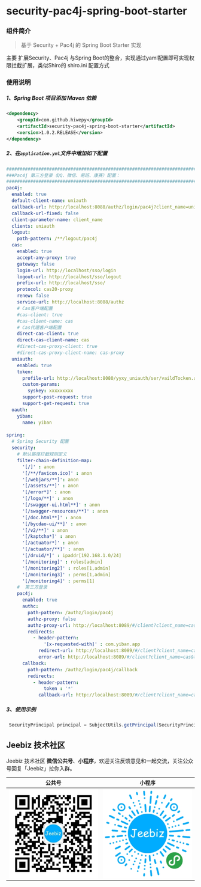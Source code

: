 # security-pac4j-spring-boot-starter

### 组件简介

> 基于 Security + Pac4j 的 Spring Boot Starter 实现

主要 扩展Security、Pac4j 与Spring Boot的整合，实现通过yaml配置即可实现权限拦截扩展，类似Shiro的 shiro.ini 配置方式

### 使用说明

##### 1、Spring Boot 项目添加 Maven 依赖

``` xml
<dependency>
	<groupId>com.github.hiwepy</groupId>
	<artifactId>security-pac4j-spring-boot-starter</artifactId>
	<version>1.0.2.RELEASE</version>
</dependency>
```

##### 2、在`application.yml`文件中增加如下配置

```yaml
################################################################################################################
###Pac4j 第三方登录（QQ、微信、易班、康赛）配置：
################################################################################################################
pac4j:
  enabled: true
  default-client-name: uniauth
  callback-url: http://localhost:8088/authz/login/pac4j?client_name=uniauth&proxy=false
  callback-url-fixed: false
  client-parameter-name: client_name
  clients: uniauth
  logout:
    path-pattern: /**/logout/pac4j
  cas:
    enabled: true
    accept-any-proxy: true
    gateway: false
    login-url: http://localhost/sso/login
    logout-url: http://localhost/sso/logout
    prefix-url: http://localhost/sso/
    protocol: cas20-proxy
    renew: false
    service-url: http://localhost:8088/authz
    # Cas客户端配置
    #cas-client: true
    #cas-client-name: cas
    # Cas代理客户端配置
    direct-cas-client: true
    direct-cas-client-name: cas
    #direct-cas-proxy-client: true
    #direct-cas-proxy-client-name: cas-proxy
  uniauth:
    enabled: true
    token:
      profile-url: http://localhost:8080/yyxy_uniauth/ser/vaildTocken.action
      custom-params:
        syskey: xxxxxxxxx
      support-post-request: true
      support-get-request: true
  oauth:
    yiban:
      name: yiban
      
spring:
  # Spring Security 配置
  security:
    # 默认路径拦截规则定义
    filter-chain-definition-map:
      '[/]' : anon
      '[/**/favicon.ico]' : anon
      '[/webjars/**]': anon
      '[/assets/**]' : anon
      '[/error*]' : anon
      '[/logo/**]' : anon
      '[/swagger-ui.html**]' : anon
      '[/swagger-resources/**]' : anon
      '[/doc.html**]' : anon
      '[/bycdao-ui/**]' : anon
      '[/v2/**]' : anon
      '[/kaptcha*]' : anon
      '[/actuator*]' : anon
      '[/actuator/**]' : anon
      '[/druid/*]' : ipaddr[192.168.1.0/24]
      '[/monitoring]' : roles[admin]
      '[/monitoring2]' : roles[1,admin]
      '[/monitoring3]' : perms[1,admin]
      '[/monitoring4]' : perms[1]
    #  第三方登录
    pac4j:
      enabled: true
      authc:
        path-pattern: /authz/login/pac4j
        authz-proxy: false
        authz-proxy-url: http://localhost:8089/#/client?client_name=cas&target=/portal
        redirects:
          - header-pattern:
              '[x-requested-with]' : com.yiban.app
            redirect-url: http://localhost:8089/#/client?client_name=cas&target=/portal
            error-url: http://localhost:8089/#/client?client_name=cas&target=/portal
      callback:
        path-pattern: /authz/login/pac4j/callback
        redirects:
          - header-pattern:
              token : '*'
            callback-url: http://localhost:8089/#/client?client_name=cas&target=/portal
```

##### 3、使用示例

```java
 SecurityPrincipal principal = SubjectUtils.getPrincipal(SecurityPrincipal.class);
```

## Jeebiz 技术社区

Jeebiz 技术社区 **微信公共号**、**小程序**，欢迎关注反馈意见和一起交流，关注公众号回复「Jeebiz」拉你入群。

|公共号|小程序|
|---|---|
| ![](https://raw.githubusercontent.com/hiwepy/static/main/images/qrcode_for_gh_1d965ea2dfd1_344.jpg)| ![](https://raw.githubusercontent.com/hiwepy/static/main/images/gh_09d7d00da63e_344.jpg)|


